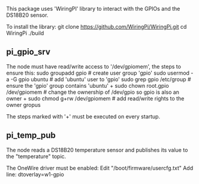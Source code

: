 This package uses 'WiringPI' library to interact with the GPIOs and the DS18B20 sensor.

To install the library:
    git clone https://github.com/WiringPi/WiringPi.git
    cd WiringPi
    ./build

## pi_gpio_srv

The node must have read/write access to '/dev/gpiomem', the steps to ensure this:
    sudo groupadd gpio              # create user group 'gpio'
    sudo usermod -a -G gpio ubuntu  # add 'ubuntu' user to 'gpio'
    sudo grep gpio /etc/group       # ensure the 'gpio' group contains 'ubuntu'
    + sudo chown root.gpio /dev/gpiomem # change the ownership of /dev/gpio so gpio is also an owner
    + sudo chmod g+rw /dev/gpiomem  # add read/write rights to the owner gropus

The steps marked with '+' must be executed on every startup.

## pi_temp_pub

The node reads a DS18B20 temperature sensor and publishes its value to the "temperature" topic.

The OneWire driver must be enabled:
    Edit "/boot/firmware/usercfg.txt"
    Add line: dtoverlay=w1-gpio
